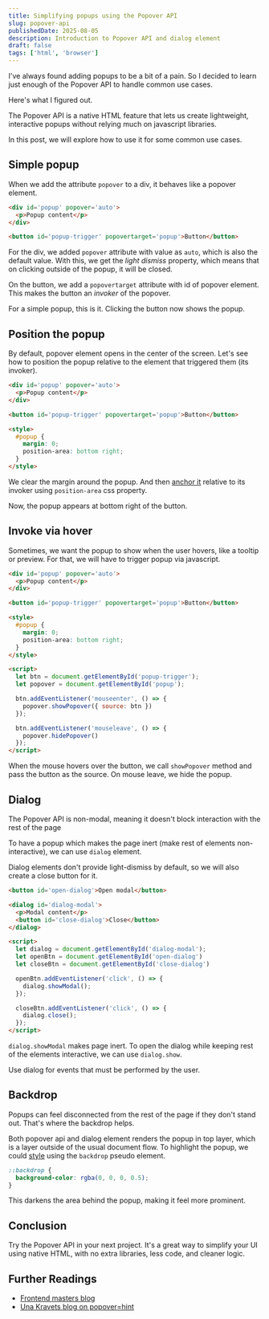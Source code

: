 ```yaml
---
title: Simplifying popups using the Popover API
slug: popover-api
publishedDate: 2025-08-05
description: Introduction to Popover API and dialog element
draft: false
tags: ['html', 'browser']
---
```


I've always found adding popups to be a bit of a pain. So I decided to learn just enough of the Popover API to handle common use cases.

Here's what I figured out.

The Popover API is a native HTML feature that lets us create lightweight, interactive popups without relying much on javascript libraries.

In this post, we will explore how to use it for some common use cases.

## Simple popup

When we add the attribute `popover` to a div, it behaves like a popover element.

```html
<div id='popup' popover='auto'>
  <p>Popup content</p>
</div>

<button id='popup-trigger' popovertarget='popup'>Button</button>
```

For the div, we added `popover` attribute with value as `auto`, which is also the default value.
With this, we get the _light dismiss_ property, which means that on clicking outside of the popup, it will be closed.

On the button, we add a `popovertarget` attribute with id of popover element. This makes the button an _invoker_ of the popover.

For a simple popup, this is it. Clicking the button now shows the popup.

## Position the popup

By default, popover element opens in the center of the screen. Let's see how to position the popup relative to the element that triggered them (its invoker).

```html
<div id='popup' popover='auto'>
  <p>Popup content</p>
</div>

<button id='popup-trigger' popovertarget='popup'>Button</button>

<style>
  #popup {
    margin: 0;
    position-area: bottom right;
  }
</style>
```

We clear the margin around the popup. And then [anchor it][anchor_position] relative to its invoker using `position-area` css property.

Now, the popup appears at bottom right of the button.

## Invoke via hover

Sometimes, we want the popup to show when the user hovers, like a tooltip or preview. For that, we will have to trigger popup via javascript.

```html
<div id='popup' popover='auto'>
  <p>Popup content</p>
</div>

<button id='popup-trigger' popovertarget='popup'>Button</button>

<style>
  #popup {
    margin: 0;
    position-area: bottom right;
  }
</style>

<script>
  let btn = document.getElementById('popup-trigger');
  let popover = document.getElementById('popup');

  btn.addEventListener('mouseenter', () => {
    popover.showPopover({ source: btn })
  });

  btn.addEventListener('mouseleave', () => {
    popover.hidePopover()
  });
</script>
```

When the mouse hovers over the button, we call `showPopover` method and pass the button as the source. On mouse leave, we hide the popup.

## Dialog

The Popover API is non-modal, meaning it doesn't block interaction with the rest of the page

To have a popup which makes the page inert (make rest of elements non-interactive), we can use `dialog` element.

Dialog elements don't provide light-dismiss by default, so we will also create a close button for it.

```html
<button id='open-dialog'>Open modal</button>

<dialog id='dialog-modal'>
  <p>Modal content</p>
  <button id='close-dialog'>Close</button>
</dialog>

<script>
  let dialog = document.getElementById('dialog-modal');
  let openBtn = document.getElementById('open-dialog')
  let closeBtn = document.getElementById('close-dialog')

  openBtn.addEventListener('click', () => {
    dialog.showModal();
  });

  closeBtn.addEventListener('click', () => {
    dialog.close();
  });
</script>
```

`dialog.showModal` makes page inert. To open the dialog while keeping rest of the elements interactive, we can use `dialog.show`.

Use dialog for events that must be performed by the user.

## Backdrop

Popups can feel disconnected from the rest of the page if they don't stand out. That's where the backdrop helps.

Both popover api and dialog element renders the popup in top layer, which is a layer outside of the usual document flow.
To highlight the popup, we could [style][backdrop_styling] using the `backdrop` pseudo element.

```css
::backdrop {
  background-color: rgba(0, 0, 0, 0.5);
}
```

This darkens the area behind the popup, making it feel more prominent.

## Conclusion

Try the Popover API in your next project. It's a great way to simplify your UI using native HTML, with no extra libraries, less code, and cleaner logic.

## Further Readings

- [Frontend masters blog][frontend_masters_popover_api]
- [Una Kravets blog on popover=hint][una_kravets_blog]

[anchor_position]: <https://developer.chrome.com/blog/anchor-positioning-api#position_elements_relative_to_anchors>
[backdrop_styling]: <https://developer.mozilla.org/en-US/docs/Web/API/Popover_API/Using#styling_the_popover_backdrop>
[frontend_masters_popover_api]: <https://frontendmasters.com/blog/menus-toasts-and-more>
[una_kravets_blog]: <https://una.im/popover-hint>
